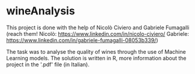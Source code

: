 # wineAnalysis

This project is done with the help of Nicolò Civiero and Gabriele Fumagalli 
(reach them! Nicolò: https://www.linkedin.com/in/nicolo-civiero/   Gabriele: https://www.linkedin.com/in/gabriele-fumagalli-08053b339/)

The task was to analyse the quality of wines through the use of Machine Learning models.
The solution is written in R, more information about the project in the '.pdf' file (in Italian).
